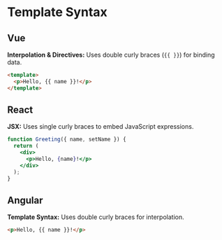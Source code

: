 # Template Syntax

## Vue

**Interpolation & Directives:**
Uses double curly braces (`{{ }}`) for binding data.

```html
<template>
  <p>Hello, {{ name }}!</p>
</template>
```

## React

**JSX:**
Uses single curly braces to embed JavaScript expressions.

```jsx
function Greeting({ name, setName }) {
  return (
    <div>
      <p>Hello, {name}!</p>
    </div>
  );
}
```

## Angular

**Template Syntax:**
Uses double curly braces for interpolation.

```html
<p>Hello, {{ name }}!</p>
```
